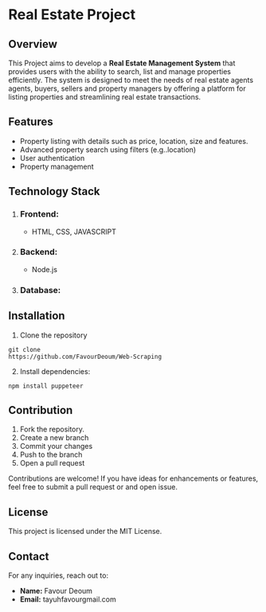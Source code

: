 # Real Estate Project
## Overview
This Project aims to develop a **Real Estate Management System** that provides users with the ability to search, list and manage properties efficiently. The system is designed to meet the needs of real estate agents agents, buyers, sellers and property managers by offering a platform for listing properties and streamlining real estate transactions.

## Features
- Property listing with details such as price, location, size and features.
- Advanced property search using filters (e.g..location)
- User authentication
- Property management

## Technology Stack
1. ### Frontend:
     - HTML, CSS, JAVASCRIPT
2. ### Backend:
     - Node.js
3. ### Database:
    

## Installation
1. Clone the repository
```
git clone
https://github.com/FavourDeoum/Web-Scraping
```
2. Install dependencies:
```
npm install puppeteer
``` 

## Contribution
1. Fork the repository.
2. Create a new branch
3. Commit your changes
4. Push to the branch
5. Open a pull request

Contributions are welcome! If you have ideas for enhancements or features, feel free to submit a pull request or and open issue.

## License
This project is licensed under the MIT License.


## Contact 
For any inquiries, reach out to:
- **Name:** Favour Deoum
- **Email:** tayuhfavourgmail.com
